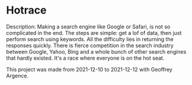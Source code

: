 # Hotrace

Description: 
Making a search engine like Google or Safari, is not so complicated in the end. The steps are simple: get a lof of data, then just perform search using keywords. All the difficulty lies in returning the responses quickly. There is fierce competition in the search industry between Google, Yahoo, Bing and a whole bunch of other search engines that hardly existed. It's a race where everyone is on the hot seat.

This project was made from 2021-12-10 to 2021-12-12 with Geoffrey Argence.